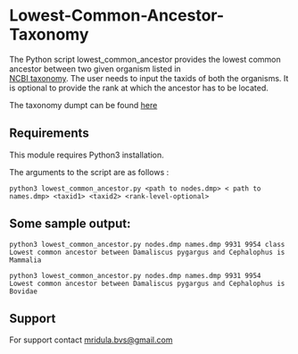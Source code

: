 # Lowest-Common-Ancestor-Taxonomy

The Python script lowest_common_ancestor provides the lowest common ancestor between two given organism listed in   
[NCBI taxonomy](https://www.ncbi.nlm.nih.gov/taxonomy). The user needs to input the taxids of both the organisms. It is optional to provide the rank at which the ancestor has to be located.


The taxonomy dumpt can be found [here](https://ftp.ncbi.nlm.nih.gov/pub/taxonomy/taxdump.tar.gz)

## Requirements

This module requires Python3 installation.

The arguments to the script are as follows :
```
python3 lowest_common_ancestor.py <path to nodes.dmp> < path to names.dmp> <taxid1> <taxid2> <rank-level-optional>
```
  
## Some sample output:
```
python3 lowest_common_ancestor.py nodes.dmp names.dmp 9931 9954 class
Lowest common ancestor between Damaliscus pygargus and Cephalophus is Mammalia

python3 lowest_common_ancestor.py nodes.dmp names.dmp 9931 9954
Lowest common ancestor between Damaliscus pygargus and Cephalophus is Bovidae
```

## Support
For support contact mridula.bvs@gmail.com
